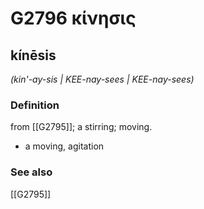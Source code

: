 # G2796 κίνησις

## kínēsis

_(kin'-ay-sis | KEE-nay-sees | KEE-nay-sees)_

### Definition

from [[G2795]]; a stirring; moving.

- a moving, agitation

### See also

[[G2795]]

